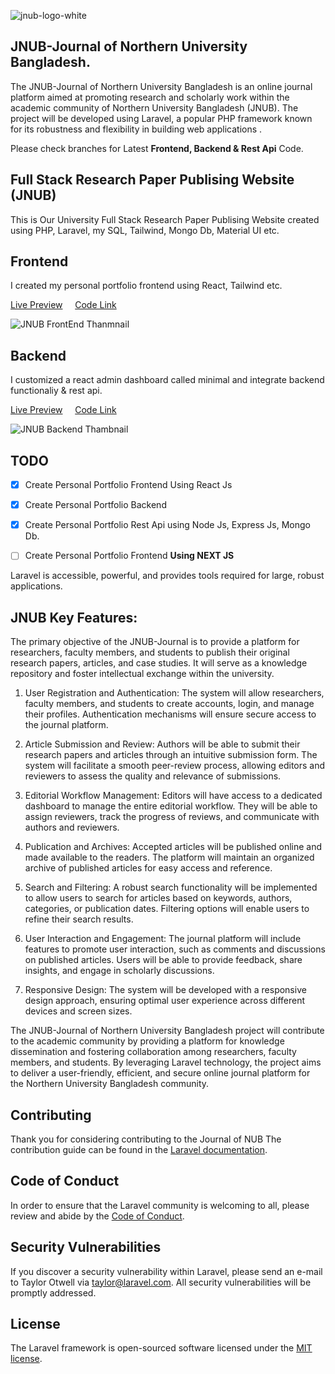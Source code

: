 

![jnub-logo-white](https://github.com/mahadi-opu/JNUB-Journal-Of-Northern-University-Bangladesh/assets/76869065/644df7e4-84ba-4156-b2db-9e23a457df1e)
<h2 align=""> JNUB-Journal of Northern University Bangladesh.  </h2>
<p align="">The JNUB-Journal of Northern University Bangladesh is an online journal platform aimed at promoting research and scholarly work within the academic community of Northern University Bangladesh (JNUB). The project will be developed using Laravel, a popular PHP framework known for its robustness and flexibility in building web applications .
</p> 

Please check branches for Latest **Frontend, Backend & Rest Api** Code.
## Full Stack Research Paper Publising Website (JNUB)
This is Our University Full Stack Research Paper Publising Website created using PHP, Laravel, my SQL, Tailwind, Mongo Db, Material UI etc.


## Frontend
I created my personal portfolio frontend using React, Tailwind etc.

[Live Preview](#) &nbsp; &nbsp; [Code Link](#)

![JNUB FrontEnd Thanmnail](https://github.com/mahadi-opu/JNUB-Journal-Of-Northern-University-Bangladesh/assets/76869065/2677ac1d-3cf3-476c-9ead-94bd27dc480f)



## Backend
I customized a react admin dashboard called minimal and integrate backend functionaliy & rest api.

[Live Preview](#) &nbsp; &nbsp; [Code Link](#)

![JNUB Backend Thambnail](https://github.com/mahadi-opu/JNUB-Journal-Of-Northern-University-Bangladesh/assets/76869065/dcba4c2e-e380-41a9-b36e-a6b3154ef89a)


## TODO
- [x] Create Personal Portfolio Frontend Using React Js
- [x] Create Personal Portfolio Backend
- [x] Create Personal Portfolio Rest Api using Node Js, Express Js, Mongo Db.

- [ ] Create Personal Portfolio Frontend **Using NEXT JS**

Laravel is accessible, powerful, and provides tools required for large, robust applications.

## JNUB Key Features:

The primary objective of the JNUB-Journal is to provide a platform for researchers, faculty members, and students to publish their original research papers, articles, and case studies. It will serve as a knowledge repository and foster intellectual exchange within the university.

1. User Registration and Authentication: The system will allow researchers, faculty members, and students to create accounts, login, and manage their profiles. Authentication mechanisms will ensure secure access to the journal platform.

2. Article Submission and Review: Authors will be able to submit their research papers and articles through an intuitive submission form. The system will facilitate a smooth peer-review process, allowing editors and reviewers to assess the quality and relevance of submissions.

3. Editorial Workflow Management: Editors will have access to a dedicated dashboard to manage the entire editorial workflow. They will be able to assign reviewers, track the progress of reviews, and communicate with authors and reviewers.

4. Publication and Archives: Accepted articles will be published online and made available to the readers. The platform will maintain an organized archive of published articles for easy access and reference.

5. Search and Filtering: A robust search functionality will be implemented to allow users to search for articles based on keywords, authors, categories, or publication dates. Filtering options will enable users to refine their search results.

6. User Interaction and Engagement: The journal platform will include features to promote user interaction, such as comments and discussions on published articles. Users will be able to provide feedback, share insights, and engage in scholarly discussions.

7. Responsive Design: The system will be developed with a responsive design approach, ensuring optimal user experience across different devices and screen sizes.

The JNUB-Journal of Northern University Bangladesh project will contribute to the academic community by providing a platform for knowledge dissemination and fostering collaboration among researchers, faculty members, and students. By leveraging Laravel technology, the project aims to deliver a user-friendly, efficient, and secure online journal platform for the Northern University Bangladesh community.



## Contributing

Thank you for considering contributing to the Journal of NUB The contribution guide can be found in the [Laravel documentation](https://laravel.com/docs/contributions).

## Code of Conduct

In order to ensure that the Laravel community is welcoming to all, please review and abide by the [Code of Conduct](https://laravel.com/docs/contributions#code-of-conduct).

## Security Vulnerabilities

If you discover a security vulnerability within Laravel, please send an e-mail to Taylor Otwell via [taylor@laravel.com](mailto:taylor@laravel.com). All security vulnerabilities will be promptly addressed.

## License

The Laravel framework is open-sourced software licensed under the [MIT license](https://opensource.org/licenses/MIT).
